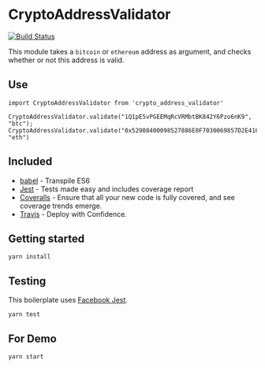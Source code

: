 # CryptoAddressValidator
[![Build Status](https://travis-ci.org/NataliaPavliy/CryptoAddressValidator.svg?branch=master)](https://travis-ci.org/NataliaPavliy/CryptoAddressValidator)

This module takes a `bitcoin` or `ethereum` address as argument, and checks whether or not this address is valid.

## Use

```
import CryptoAddressValidator from 'crypto_address_validator'

CryptoAddressValidator.validate("1Q1pE5vPGEEMqRcVRMbtBK842Y6Pzo6nK9", "btc");
CryptoAddressValidator.validate("0x52908400098527886E0F7030069857D2E4169EE7", "eth")

```

## Included

- [babel](http://babeljs.io) - Transpile ES6
- [Jest](https://facebook.github.io/jest/) - Tests made easy and includes coverage report
- [Coveralls](https://coveralls.io/) - Ensure that all your new code is fully covered, and see coverage trends emerge.
- [Travis](https://travis-ci.org) - Deploy with Confidence.

## Getting started

```
yarn install 
```

## Testing

This boilerplate uses [Facebook Jest](https://facebook.github.io/jest/). 

```
yarn test
```

## For Demo

```
yarn start 
```